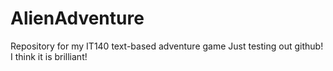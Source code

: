 # AlienAdventure
Repository for my IT140 text-based adventure game
Just testing out github!
I think it is brilliant!
